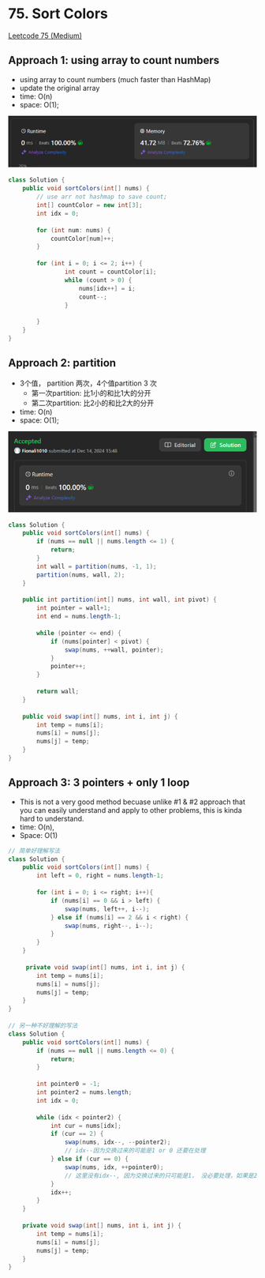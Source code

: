 # 75. Sort Colors

[Leetcode 75 (Medium)][75]

[75]: https://leetcode.com/problems/sort-colors/

## Approach 1: using array to count numbers
- using array to count numbers (much faster than HashMap)
- update the original array
- time: O(n)
- space: O(1);

![alt text](image-1.png)

```java
class Solution {
    public void sortColors(int[] nums) {
        // use arr not hashmap to save count;
        int[] countColor = new int[3];
        int idx = 0;

        for (int num: nums) {
            countColor[num]++;
        }

        for (int i = 0; i <= 2; i++) {
                int count = countColor[i];
                while (count > 0) {
                    nums[idx++] = i;
                    count--;
                }
            
        }
    }
}
```
## Approach 2: partition
- 3个值， partition 两次，4个值partition 3 次
    - 第一次partition: 比1小的和比1大的分开
    - 第二次partition: 比2小的和比2大的分开
- time: O(n)
- space: O(1);

![alt text](image-2.png)
```java
class Solution {
    public void sortColors(int[] nums) {
        if (nums == null || nums.length <= 1) {
            return;
        }
        int wall = partition(nums, -1, 1);
        partition(nums, wall, 2);
    }

    public int partition(int[] nums, int wall, int pivot) {
        int pointer = wall+1;
        int end = nums.length-1;

        while (pointer <= end) {
            if (nums[pointer] < pivot) {
                swap(nums, ++wall, pointer);
            } 
            pointer++;
        }

        return wall;
    }

    public void swap(int[] nums, int i, int j) {
        int temp = nums[i];
        nums[i] = nums[j];
        nums[j] = temp;
    }
}
```

## Approach 3: 3 pointers + only 1 loop
- This is not a very good method becuase unlike #1 & #2 approach that you can easily understand and apply to other problems, this is kinda hard to understand. 
- time: O(n), 
- Space: O(1)

```java
// 简单好理解写法
class Solution {
    public void sortColors(int[] nums) {
        int left = 0, right = nums.length-1;

        for (int i = 0; i <= right; i++){
            if (nums[i] == 0 && i > left) {
                swap(nums, left++, i--);
            } else if (nums[i] == 2 && i < right) {
                swap(nums, right--, i--);
            }
        }
    }

     private void swap(int[] nums, int i, int j) {
        int temp = nums[i];
        nums[i] = nums[j];
        nums[j] = temp;
    }
}

// 另一种不好理解的写法
class Solution {
    public void sortColors(int[] nums) {
        if (nums == null || nums.length <= 0) {
            return;
        }

        int pointer0 = -1;
        int pointer2 = nums.length;
        int idx = 0;

        while (idx < pointer2) {
            int cur = nums[idx];
            if (cur == 2) {
                swap(nums, idx--, --pointer2);
                // idx--因为交换过来的可能是1 or 0 还要在处理    
            } else if (cur == 0) {
                swap(nums, idx, ++pointer0);
                // 这里没有idx--, 因为交换过来的只可能是1， 没必要处理，如果是2，早就已经移到后面去了，idx从左走到右，它左边只可能是 <=1的
            }
            idx++;
        }
    }

    private void swap(int[] nums, int i, int j) {
        int temp = nums[i];
        nums[i] = nums[j];
        nums[j] = temp;
    }
}
```